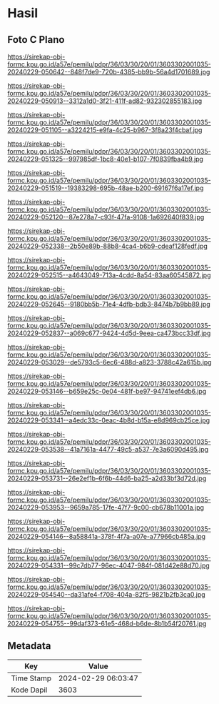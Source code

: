 # Hasil

## Foto C Plano

https://sirekap-obj-formc.kpu.go.id/a57e/pemilu/pdpr/36/03/30/20/01/3603302001035-20240229-050642--848f7de9-720b-4385-bb9b-56a4d1701689.jpg

https://sirekap-obj-formc.kpu.go.id/a57e/pemilu/pdpr/36/03/30/20/01/3603302001035-20240229-050913--3312a1d0-3f21-411f-ad82-932302855183.jpg

https://sirekap-obj-formc.kpu.go.id/a57e/pemilu/pdpr/36/03/30/20/01/3603302001035-20240229-051105--a3224215-e9fa-4c25-b967-3f8a23f4cbaf.jpg

https://sirekap-obj-formc.kpu.go.id/a57e/pemilu/pdpr/36/03/30/20/01/3603302001035-20240229-051325--997985df-1bc8-40e1-b107-7f0839fba4b9.jpg

https://sirekap-obj-formc.kpu.go.id/a57e/pemilu/pdpr/36/03/30/20/01/3603302001035-20240229-051519--19383298-695b-48ae-b200-69167f6a17ef.jpg

https://sirekap-obj-formc.kpu.go.id/a57e/pemilu/pdpr/36/03/30/20/01/3603302001035-20240229-052120--87e278a7-c93f-47fa-9108-1a692640f839.jpg

https://sirekap-obj-formc.kpu.go.id/a57e/pemilu/pdpr/36/03/30/20/01/3603302001035-20240229-052338--2b50e89b-88b8-4ca4-b6b9-cdeaf128fedf.jpg

https://sirekap-obj-formc.kpu.go.id/a57e/pemilu/pdpr/36/03/30/20/01/3603302001035-20240229-052515--a4643049-713a-4cdd-8a54-83aa60545872.jpg

https://sirekap-obj-formc.kpu.go.id/a57e/pemilu/pdpr/36/03/30/20/01/3603302001035-20240229-052645--9180bb5b-71e4-4dfb-bdb3-8474b7b9bb89.jpg

https://sirekap-obj-formc.kpu.go.id/a57e/pemilu/pdpr/36/03/30/20/01/3603302001035-20240229-052837--a069c677-9424-4d5d-9eea-ca473bcc33df.jpg

https://sirekap-obj-formc.kpu.go.id/a57e/pemilu/pdpr/36/03/30/20/01/3603302001035-20240229-053029--de5793c5-6ec6-488d-a823-3788c42a615b.jpg

https://sirekap-obj-formc.kpu.go.id/a57e/pemilu/pdpr/36/03/30/20/01/3603302001035-20240229-053146--b659e25c-0e04-481f-be97-94741eef4db6.jpg

https://sirekap-obj-formc.kpu.go.id/a57e/pemilu/pdpr/36/03/30/20/01/3603302001035-20240229-053341--a4edc33c-0eac-4b8d-b15a-e8d969cb25ce.jpg

https://sirekap-obj-formc.kpu.go.id/a57e/pemilu/pdpr/36/03/30/20/01/3603302001035-20240229-053538--41a7161a-4477-49c5-a537-7e3a6090d495.jpg

https://sirekap-obj-formc.kpu.go.id/a57e/pemilu/pdpr/36/03/30/20/01/3603302001035-20240229-053731--26e2ef1b-6f6b-44d6-ba25-a2d33bf3d72d.jpg

https://sirekap-obj-formc.kpu.go.id/a57e/pemilu/pdpr/36/03/30/20/01/3603302001035-20240229-053953--9659a785-17fe-47f7-9c00-cb678b11001a.jpg

https://sirekap-obj-formc.kpu.go.id/a57e/pemilu/pdpr/36/03/30/20/01/3603302001035-20240229-054146--8a58841a-378f-4f7a-a07e-a77966cb485a.jpg

https://sirekap-obj-formc.kpu.go.id/a57e/pemilu/pdpr/36/03/30/20/01/3603302001035-20240229-054331--99c7db77-96ec-4047-984f-081d42e88d70.jpg

https://sirekap-obj-formc.kpu.go.id/a57e/pemilu/pdpr/36/03/30/20/01/3603302001035-20240229-054540--da31afe4-f708-404a-82f5-9821b2fb3ca0.jpg

https://sirekap-obj-formc.kpu.go.id/a57e/pemilu/pdpr/36/03/30/20/01/3603302001035-20240229-054755--99daf373-61e5-468d-b6de-8b1b54f20761.jpg


## Metadata

| Key        | Value               |
| ---------- | ------------------- |
| Time Stamp | 2024-02-29 06:03:47 |
| Kode Dapil | 3603                |



